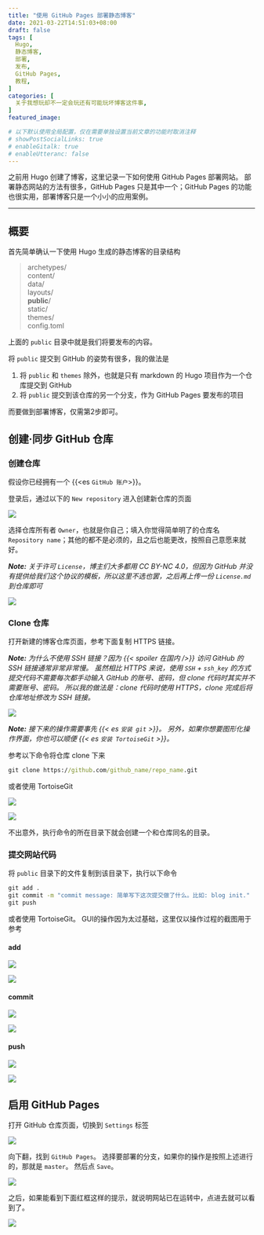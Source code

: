 ```yaml
---
title: "使用 GitHub Pages 部署静态博客"
date: 2021-03-22T14:51:03+08:00
draft: false
tags: [
  Hugo,
  静态博客,
  部署,
  发布,
  GitHub Pages,
  教程,
]
categories: [
  关于我想玩却不一定会玩还有可能玩坏博客这件事,
]
featured_image: 

# 以下默认使用全局配置，仅在需要单独设置当前文章的功能时取消注释
# showPostSocialLinks: true
# enableGitalk: true 
# enableUtteranc: false
---
```


之前用 Hugo 创建了博客，这里记录一下如何使用 GitHub Pages 部署网站。
部署静态网站的方法有很多，GitHub Pages 只是其中一个；GitHub Pages 的功能也很实用，部署博客只是一个小小的应用案例。

---

## 概要

首先简单确认一下使用 Hugo 生成的静态博客的目录结构

> archetypes/  
> content/  
> data/  
> layouts/  
> **public**/  
> static/  
> themes/  
> config.toml  

上面的 `public` 目录中就是我们将要发布的内容。

将 `public` 提交到 GitHub 的姿势有很多，我的做法是
1. 将 `public` 和 `themes` 除外，也就是只有 markdown 的 Hugo 项目作为一个仓库提交到 GitHub
2. 将 `public` 提交到该仓库的另一个分支，作为 GitHub Pages 要发布的项目

而要做到部署博客，仅需第2步即可。

## 创建·同步 GitHub 仓库
### 创建仓库

假设你已经拥有一个 {{<es `GitHub 账户`>}}。

登录后，通过以下的 `New repository` 进入创建新仓库的页面

![](https://cdn.jsdelivr.net/gh/niceRAM/blog-images/img/20210322_1451/2021/03/22/17-04-23-335-b6b730.png)

选择仓库所有者 `Owner`，也就是你自己；填入你觉得简单明了的仓库名 `Repository name`；其他的都不是必须的，且之后也能更改，按照自己意愿来就好。

***Note:** 关于许可 `License`，博主们大多都用 CC BY-NC 4.0，但因为 GitHub 并没有提供给我们这个协议的模板，所以这里不选也罢，之后再上传一份 `License.md` 到仓库即可*

![](https://cdn.jsdelivr.net/gh/niceRAM/blog-images/img/20210322_1451/2021/03/22/17-12-28-541-03f81a.png)

### Clone 仓库

打开新建的博客仓库页面，参考下面复制 HTTPS 链接。

***Note:** 为什么不使用 SSH 链接？因为 {{< spoiler 在国内 />}} 访问 GitHub 的 SSH 链接通常非常非常慢。*
*虽然相比 HTTPS 来说，使用 `SSH` + `ssh_key` 的方式提交代码不需要每次都手动输入 GitHub 的账号、密码，但 clone 代码时其实并不需要账号、密码。*
*所以我的做法是：clone 代码时使用 HTTPS，clone 完成后将仓库地址修改为 SSH 链接。*

![](https://cdn.jsdelivr.net/gh/niceRAM/blog-images/img/20210322_1451/2021/03/22/17-27-10-506-04f78e.png)


***Note:** 接下来的操作需要事先 {{< es `安装 git` >}}。
另外，如果你想要图形化操作界面，你也可以顺便 {{< es `安装 TortoiseGit` >}}。*

参考以下命令将仓库 clone 下来

```cmd
git clone https://github.com/github_name/repo_name.git
```
或者使用 TortoiseGit 

![](https://cdn.jsdelivr.net/gh/niceRAM/blog-images/img/20210322_1451/2021/03/22/18-31-57-401-c5e644.png)

![](https://cdn.jsdelivr.net/gh/niceRAM/blog-images/img/20210322_1451/2021/03/22/18-34-01-050-400c47.png)


不出意外，执行命令的所在目录下就会创建一个和仓库同名的目录。

### 提交网站代码

将 `public` 目录下的文件复制到该目录下，执行以下命令

```cmd
git add .
git commit -m "commit message: 简单写下这次提交做了什么。比如: blog init."
git push
```

或者使用 TortoiseGit。
GUI的操作因为太过基础，这里仅以操作过程的截图用于参考

#### add

![](https://cdn.jsdelivr.net/gh/niceRAM/blog-images/img/20210322_1451/2021/03/22/18-39-38-538-f48d2c.png)

![](https://cdn.jsdelivr.net/gh/niceRAM/blog-images/img/20210322_1451/2021/03/22/18-41-13-021-4a00c4.png)

#### commit

![](https://cdn.jsdelivr.net/gh/niceRAM/blog-images/img/20210322_1451/2021/03/22/18-42-18-021-6c4693.png)

![](https://cdn.jsdelivr.net/gh/niceRAM/blog-images/img/20210322_1451/2021/03/22/18-43-36-404-8c222f.png)

#### push

![](https://cdn.jsdelivr.net/gh/niceRAM/blog-images/img/20210322_1451/2021/03/22/18-44-12-508-e34b63.png)

![](https://cdn.jsdelivr.net/gh/niceRAM/blog-images/img/20210322_1451/2021/03/22/18-45-23-922-e9969a.png)


## 启用 GitHub Pages

打开 GitHub 仓库页面，切换到 `Settings` 标签

![](https://cdn.jsdelivr.net/gh/niceRAM/blog-images/img/20210322_1451/2021/03/22/18-52-57-267-8af6e1.png)

向下翻，找到 `GitHub Pages`。
选择要部署的分支，如果你的操作是按照上述进行的，那就是 `master`。
然后点 `Save`。

![](https://cdn.jsdelivr.net/gh/niceRAM/blog-images/img/20210322_1451/2021/03/22/18-54-54-959-0c4ea0.png)

之后，如果能看到下面红框这样的提示，就说明网站已在运转中，点进去就可以看到了。

![](https://cdn.jsdelivr.net/gh/niceRAM/blog-images/img/20210322_1451/2021/03/22/18-56-38-315-51eb68.png)

